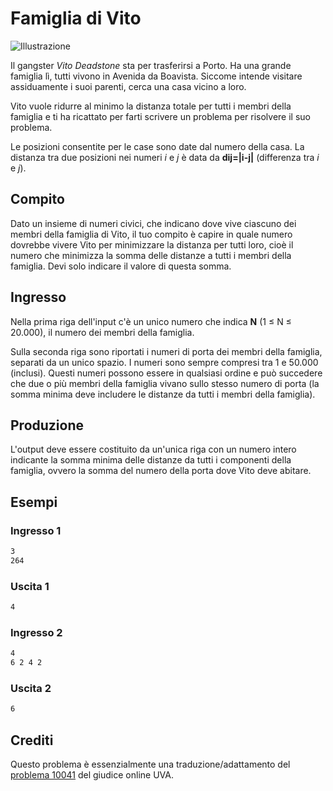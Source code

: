 Famiglia di Vito
=================

![Illustrazione](06.jpg)

Il gangster _Vito Deadstone_ sta per trasferirsi a Porto. Ha una grande famiglia lì, tutti vivono in Avenida da Boavista. Siccome intende visitare assiduamente i suoi parenti, cerca una casa vicino a loro.

Vito vuole ridurre al minimo la distanza totale per tutti i membri della famiglia e ti ha ricattato per farti scrivere un problema per risolvere il suo problema.

Le posizioni consentite per le case sono date dal numero della casa. La distanza tra due posizioni nei numeri _i_ e _j_ è data da **dij\=|i-j|** (differenza tra _i_ e _j_).


Compito
------

Dato un insieme di numeri civici, che indicano dove vive ciascuno dei membri della famiglia di Vito, il tuo compito è capire in quale numero dovrebbe vivere Vito per minimizzare la distanza per tutti loro, cioè il numero che minimizza la somma delle distanze a tutti i membri della famiglia. Devi solo indicare il valore di questa somma.


Ingresso
-----

Nella prima riga dell'input c'è un unico numero che indica **N** (1 ≤ N ≤ 20.000), il numero dei membri della famiglia.

Sulla seconda riga sono riportati i numeri di porta dei membri della famiglia, separati da un unico spazio. I numeri sono sempre compresi tra 1 e 50.000 (inclusi). Questi numeri possono essere in qualsiasi ordine e può succedere che due o più membri della famiglia vivano sullo stesso numero di porta (la somma minima deve includere le distanze da tutti i membri della famiglia).


Produzione
------

L'output deve essere costituito da un'unica riga con un numero intero indicante la somma minima delle distanze da tutti i componenti della famiglia, ovvero la somma del numero della porta dove Vito deve abitare.


Esempi
--------

### Ingresso 1

```txt
3
264
```

### Uscita 1

```txt
4
```

### Ingresso 2

```txt
4
6 2 4 2
```

### Uscita 2

```txt
6
```


Crediti
--------

Questo problema è essenzialmente una traduzione/adattamento del [problema 10041](http://uva.onlinejudge.org/external/100/10041.html) del giudice online UVA.